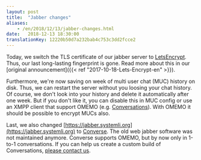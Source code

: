 ```yaml
---
layout: post
title:  "Jabber changes"
aliases:
    - /en/2018/12/13/jabber-changes.html
date:   2018-12-13 18:30:00
translationKey: 12220b50d7a232bab4c753c3dd2fcce2
---
```


Today, we switch the TLS certificate of our jabber server to [LetsEncrypt](https://letsencrypt.org/).
Thus, our last long-lasting fingerprint is gone. Read more about this in our [original announcement]({{< ref "2017-10-18-Lets-Encrypt-en" >}}).

Furthermore, we're now saving on week of multi user chat (MUC) history on disk.
Thus, we can restart the server without you loosing your chat history.
Of course, we don't look into your history and delete it automatically after one week.
But if you don't like it, you can disable this in MUC config or use an XMPP client that support OMEMO (e.g. [Conversations](https://conversations.im/)).
With OMEMO it should be possible to encrypt MUCs also.

Last, we also changed [https://jabber.systemli.org](https://jabber.systemli.org) to [Converse](https://conversejs.org/).
The old web jabber software was not maintained anymore.
Converse supports OMEMO, but by now only in 1-to-1 conversations.
If you can help us create a custom build of Conversations, [please contact us](/en/kontakt.html). 
